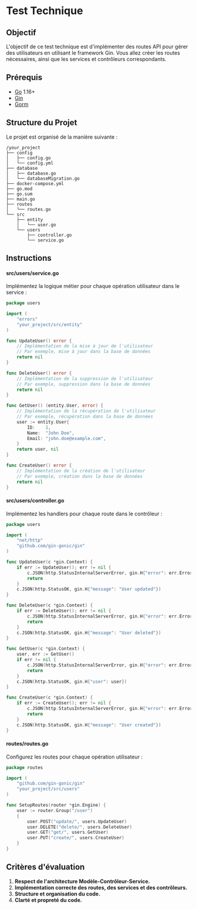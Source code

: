# Test Technique 
## Objectif

L'objectif de ce test technique est d'implémenter des routes API pour gérer des utilisateurs en utilisant le framework Gin. Vous allez créer les routes nécessaires, ainsi que les services et contrôleurs correspondants.

## Prérequis

- [Go](https://golang.org/dl/) 1.16+
- [Gin](https://gin-gonic.com/)
- [Gorm](https://gorm.io/docs/)

## Structure du Projet

Le projet est organisé de la manière suivante :

```
/your_project
├── config
│   ├── config.go
│   └── config.yml
├── database
│   ├── database.go
│   └── databaseMigration.go
├── docker-compose.yml
├── go.mod
├── go.sum
├── main.go
├── routes
│   └── routes.go
└── src
    ├── entity
    │   └── user.go
    └── users
        ├── controller.go
        └── service.go
```

## Instructions

#### src/users/service.go

Implémentez la logique métier pour chaque opération utilisateur dans le service :

```go
package users

import (
	"errors"
	"your_project/src/entity"
)

func UpdateUser() error {
	// Implémentation de la mise à jour de l'utilisateur
	// Par exemple, mise à jour dans la base de données
	return nil
}

func DeleteUser() error {
	// Implémentation de la suppression de l'utilisateur
	// Par exemple, suppression dans la base de données
	return nil
}

func GetUser() (entity.User, error) {
	// Implémentation de la récupération de l'utilisateur
	// Par exemple, récupération dans la base de données
	user := entity.User{
		ID:    1,
		Name:  "John Doe",
		Email: "john.doe@example.com",
	}
	return user, nil
}

func CreateUser() error {
	// Implémentation de la création de l'utilisateur
	// Par exemple, création dans la base de données
	return nil
}
```

#### src/users/controller.go

Implémentez les handlers pour chaque route dans le contrôleur :

```go
package users

import (
	"net/http"
	"github.com/gin-gonic/gin"
)

func UpdateUser(c *gin.Context) {
	if err := UpdateUser(); err != nil {
		c.JSON(http.StatusInternalServerError, gin.H{"error": err.Error()})
		return
	}
	c.JSON(http.StatusOK, gin.H{"message": "User updated"})
}

func DeleteUser(c *gin.Context) {
	if err := DeleteUser(); err != nil {
		c.JSON(http.StatusInternalServerError, gin.H{"error": err.Error()})
		return
	}
	c.JSON(http.StatusOK, gin.H{"message": "User deleted"})
}

func GetUser(c *gin.Context) {
	user, err := GetUser()
	if err != nil {
		c.JSON(http.StatusInternalServerError, gin.H{"error": err.Error()})
		return
	}
	c.JSON(http.StatusOK, gin.H{"user": user})
}

func CreateUser(c *gin.Context) {
	if err := CreateUser(); err != nil {
		c.JSON(http.StatusInternalServerError, gin.H{"error": err.Error()})
		return
	}
	c.JSON(http.StatusOK, gin.H{"message": "User created"})
}
```

#### routes/routes.go

Configurez les routes pour chaque opération utilisateur :

```go
package routes

import (
	"github.com/gin-gonic/gin"
	"your_project/src/users"
)

func SetupRoutes(router *gin.Engine) {
	user := router.Group("/user")
	{
		user.POST("update/", users.UpdateUser)
		user.DELETE("delete/", users.DeleteUser)
		user.GET("get/", users.GetUser)
		user.PUT("create/", users.CreateUser)
	}
}
```

## Critères d'évaluation

1. **Respect de l'architecture Modèle-Contrôleur-Service.**
2. **Implémentation correcte des routes, des services et des contrôleurs.**
3. **Structure et organisation du code.**
4. **Clarté et propreté du code.**
